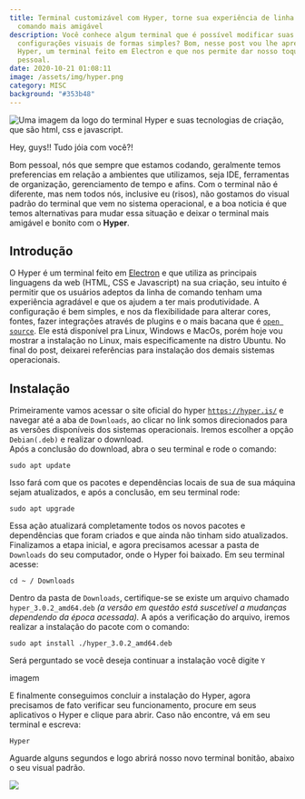 ```yaml
---
title: Terminal customizável com Hyper, torne sua experiência de linha de
  comando mais amigável
description: Você conhece algum terminal que é possível modificar suas
  configurações visuais de formas simples? Bom, nesse post vou lhe apresentar o
  Hyper, um terminal feito em Electron e que nos permite dar nosso toque
  pessoal.
date: 2020-10-21 01:08:11
image: /assets/img/hyper.png
category: MISC
background: "#353b48"
---
```

![Uma imagem da logo do terminal Hyper e suas tecnologias de criação, que são html, css e javascript.](/assets/img/hyper.png)

Hey, guys!! Tudo jóia com você?!

Bom pessoal, nós que sempre que estamos codando, geralmente temos preferencias em relação a ambientes que utilizamos, seja IDE, ferramentas de organização, gerenciamento de tempo e afins. Com o terminal não é diferente, mas nem todos nós, inclusive eu (risos), não gostamos do visual padrão do terminal que vem no sistema operacional, e a boa noticia é que temos alternativas para mudar essa situação e deixar o terminal mais amigável e bonito com o **Hyper**. 

## Introdução

O Hyper é um terminal feito em [Electron](https://www.electronjs.org/) e que utiliza as principais linguagens da web (HTML, CSS e Javascript) na sua criação, seu intuito é permitir que os usuários adeptos da linha de comando tenham uma experiência agradável e que os ajudem a ter mais produtividade. A configuração é bem simples, e nos da flexibilidade para alterar cores, fontes, fazer integrações através de plugins e o mais bacana que é [`open source`](https://canaltech.com.br/produtos/O-que-e-open-source/). Ele está disponível pra Linux, Windows e MacOs, porém hoje vou mostrar a instalação no Linux, mais especificamente na distro Ubuntu. No final do post, deixarei referências para instalação dos demais sistemas operacionais. 

## Instalação

Primeiramente vamos acessar o site oficial do hyper [`https://hyper.is/`](https://hyper.is/) e navegar até a aba de `Downloads`, ao clicar no link somos direcionados para as versões disponíveis dos sistemas operacionais. Iremos escolher a opção `Debian(.deb)` e realizar o download. \
Após a conclusão do download, abra o seu terminal e rode o comando:

```shell
sudo apt update
```

Isso fará com que os pacotes e dependências locais de sua de sua máquina sejam atualizados, e após a conclusão, em seu terminal rode:

```shell
sudo apt upgrade
```

Essa ação atualizará completamente todos os novos pacotes e dependências que foram criados e que ainda não tinham sido atualizados. Finalizamos a etapa inicial, e agora precisamos acessar a pasta de `Downloads` do seu computador, onde o Hyper foi baixado. Em seu terminal acesse:

```shell
cd ~ / Downloads
```

Dentro da pasta de `Downloads`, certifique-se se existe um arquivo chamado `hyper_3.0.2_amd64.deb` *(a versão em questão está suscetível a mudanças dependendo da época acessada).* A após a verificação do arquivo, iremos realizar a instalação do pacote com o comando: 

```shell
sudo apt install ./hyper_3.0.2_amd64.deb
```

Será perguntado se você deseja continuar a instalação você digite `Y` 

imagem

E finalmente conseguimos concluir a instalação do Hyper, agora precisamos de fato verificar seu funcionamento, procure em seus aplicativos o Hyper e clique para abrir. Caso não encontre, vá em seu terminal e escreva: 

```
Hyper
```

 Aguarde alguns segundos e logo abrirá nosso novo terminal bonitão, abaixo o seu visual padrão.

![](/assets/img/checkbox_off.png)